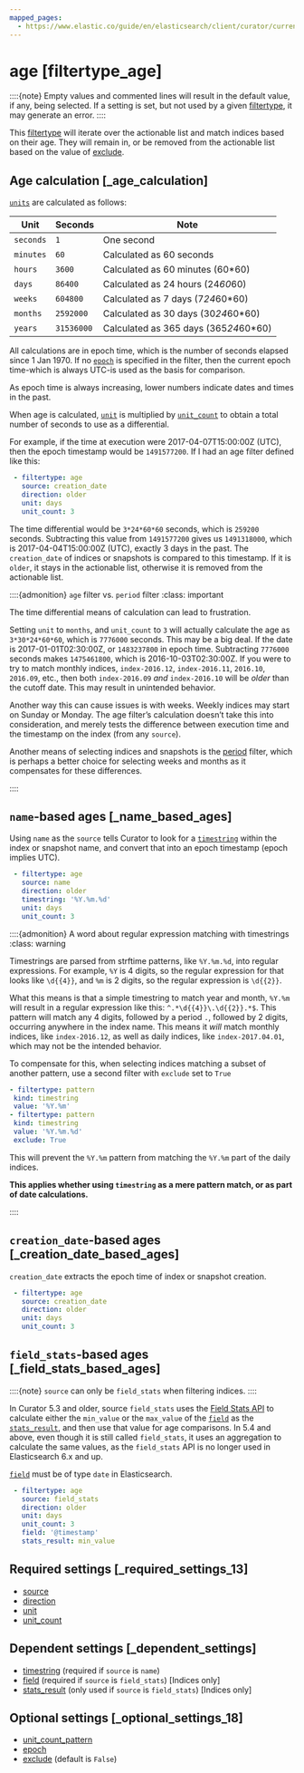 ```yaml
---
mapped_pages:
  - https://www.elastic.co/guide/en/elasticsearch/client/curator/current/filtertype_age.html
---
```


# age [filtertype_age]

::::{note}
Empty values and commented lines will result in the default value, if any, being selected.  If a setting is set, but not used by a given [filtertype](/reference/filtertype.md), it may generate an error.
::::


This [filtertype](/reference/filtertype.md) will iterate over the actionable list and match indices based on their age.  They will remain in, or be removed from the actionable list based on the value of [exclude](/reference/fe_exclude.md).

## Age calculation [_age_calculation]

[`units`](/reference/fe_unit.md) are calculated as follows:

| Unit | Seconds | Note |
| --- | --- | --- |
| `seconds` | `1` | One second |
| `minutes` | `60` | Calculated as 60 seconds |
| `hours` | `3600` | Calculated as 60 minutes (60*60) |
| `days` | `86400` | Calculated as 24 hours (24*60*60) |
| `weeks` | `604800` | Calculated as 7 days (7*24*60*60) |
| `months` | `2592000` | Calculated as 30 days (30*24*60*60) |
| `years` | `31536000` | Calculated as 365 days (365*24*60*60) |

All calculations are in epoch time, which is the number of seconds elapsed since 1 Jan 1970.  If no [`epoch`](/reference/fe_epoch.md) is specified in the filter, then the current epoch time-which is always UTC-is used as the basis for comparison.

As epoch time is always increasing, lower numbers indicate dates and times in the past.

When age is calculated, [`unit`](/reference/fe_unit.md) is multiplied by [`unit_count`](/reference/fe_unit_count.md) to obtain a total number of seconds to use as a differential.

For example, if the time at execution were 2017-04-07T15:00:00Z (UTC), then the epoch timestamp would be `1491577200`.  If I had an age filter defined like this:

```yaml
 - filtertype: age
   source: creation_date
   direction: older
   unit: days
   unit_count: 3
```

The time differential would be `3*24*60*60` seconds, which is `259200` seconds. Subtracting this value from `1491577200` gives us `1491318000`, which is 2017-04-04T15:00:00Z (UTC), exactly 3 days in the past.  The `creation_date` of indices or snapshots is compared to this timestamp. If it is `older`, it stays in the actionable list, otherwise it is removed from the actionable list.

::::{admonition} `age` filter vs. `period` filter
:class: important

The time differential means of calculation can lead to frustration.

Setting `unit` to `months`, and `unit_count` to `3` will actually calculate the age as `3*30*24*60*60`, which is `7776000` seconds. This may be a big deal. If the date is 2017-01-01T02:30:00Z, or `1483237800` in epoch time. Subtracting `7776000` seconds makes `1475461800`, which is 2016-10-03T02:30:00Z. If you were to try to match monthly indices, `index-2016.12`, `index-2016.11`, `2016.10`, `2016.09`, etc., then both `index-2016.09` *and* `index-2016.10` will be *older* than the cutoff date.  This may result in unintended behavior.

Another way this can cause issues is with weeks. Weekly indices may start on Sunday or Monday. The age filter’s calculation doesn’t take this into consideration, and merely tests the difference between execution time and the timestamp on the index (from any `source`).

Another means of selecting indices and snapshots is the [period](/reference/filtertype_period.md) filter, which is perhaps a better choice for selecting weeks and months as it compensates for these differences.

::::



## `name`-based ages [_name_based_ages]

Using `name` as the `source` tells Curator to look for a [`timestring`](/reference/fe_timestring.md) within the index or snapshot name, and convert that into an epoch timestamp (epoch implies UTC).

```yaml
 - filtertype: age
   source: name
   direction: older
   timestring: '%Y.%m.%d'
   unit: days
   unit_count: 3
```

::::{admonition} A word about regular expression matching with timestrings
:class: warning

Timestrings are parsed from strftime patterns, like `%Y.%m.%d`, into regular expressions.  For example, `%Y` is 4 digits, so the regular expression for that looks like `\d{{4}}`, and `%m` is 2 digits, so the regular expression is `\d{{2}}`.

What this means is that a simple timestring to match year and month, `%Y.%m` will result in a regular expression like this: `^.*\d{{4}}\.\d{{2}}.*$`.  This pattern will match any 4 digits, followed by a period `.`, followed by 2 digits, occurring anywhere in the index name.  This means it *will* match monthly indices, like `index-2016.12`, as well as daily indices, like `index-2017.04.01`, which may not be the intended behavior.

To compensate for this, when selecting indices matching a subset of another pattern, use a second filter with `exclude` set to `True`

```yaml
- filtertype: pattern
 kind: timestring
 value: '%Y.%m'
- filtertype: pattern
 kind: timestring
 value: '%Y.%m.%d'
 exclude: True
```

This will prevent the `%Y.%m` pattern from matching the `%Y.%m` part of the daily indices.

**This applies whether using `timestring` as a mere pattern match, or as part of date calculations.**

::::



## `creation_date`-based ages [_creation_date_based_ages]

`creation_date` extracts the epoch time of index or snapshot creation.

```yaml
 - filtertype: age
   source: creation_date
   direction: older
   unit: days
   unit_count: 3
```


## `field_stats`-based ages [_field_stats_based_ages]

::::{note}
`source` can only be `field_stats` when filtering indices.
::::


In Curator 5.3 and older, source `field_stats` uses the [Field Stats API](http://www.elastic.co/guide/en/elasticsearch/reference/5.6/search-field-stats.md) to calculate either the `min_value` or the `max_value` of the [`field`](/reference/fe_field.md) as the [`stats_result`](/reference/fe_stats_result.md), and then use that value for age comparisons.  In 5.4 and above, even though it is still called `field_stats`, it uses an aggregation to calculate the same values, as the `field_stats` API is no longer used in Elasticsearch 6.x and up.

[`field`](/reference/fe_field.md) must be of type `date` in Elasticsearch.

```yaml
 - filtertype: age
   source: field_stats
   direction: older
   unit: days
   unit_count: 3
   field: '@timestamp'
   stats_result: min_value
```


## Required settings [_required_settings_13]

* [source](/reference/fe_source.md)
* [direction](/reference/fe_direction.md)
* [unit](/reference/fe_unit.md)
* [unit_count](/reference/fe_unit_count.md)


## Dependent settings [_dependent_settings]

* [timestring](/reference/fe_timestring.md) (required if `source` is `name`)
* [field](/reference/fe_field.md) (required if `source` is `field_stats`) [Indices only]
* [stats_result](/reference/fe_stats_result.md) (only used if `source` is `field_stats`) [Indices only]


## Optional settings [_optional_settings_18]

* [unit_count_pattern](/reference/fe_unit_count_pattern.md)
* [epoch](/reference/fe_epoch.md)
* [exclude](/reference/fe_exclude.md) (default is `False`)


